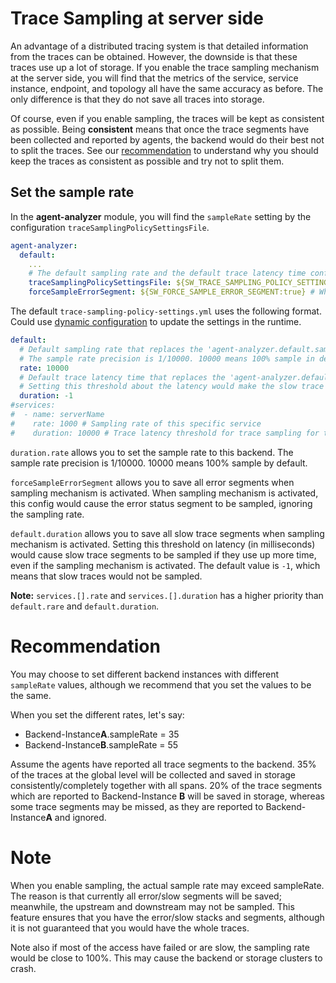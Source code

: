 # Trace Sampling at server side
An advantage of a distributed tracing system is that detailed information from the traces can be obtained. However, the downside is that these traces use up a lot of storage.
If you enable the trace sampling mechanism at the server side, you will find that the metrics of the service, service instance, endpoint, and topology all have the same accuracy as before. The only difference is that they do not save all traces into storage.

Of course, even if you enable sampling, the traces will be kept as consistent as possible. Being **consistent** means that once the trace
segments have been collected and reported by agents, the backend would do their best not to split the traces. See our [recommendation](#recommendation)
to understand why you should keep the traces as consistent as possible and try not to split them.

## Set the sample rate
In the **agent-analyzer** module, you will find the `sampleRate` setting by the configuration `traceSamplingPolicySettingsFile`.

```yaml
agent-analyzer:
  default:
    ...
    # The default sampling rate and the default trace latency time configured by the 'traceSamplingPolicySettingsFile' file.
    traceSamplingPolicySettingsFile: ${SW_TRACE_SAMPLING_POLICY_SETTINGS_FILE:trace-sampling-policy-settings.yml}
    forceSampleErrorSegment: ${SW_FORCE_SAMPLE_ERROR_SEGMENT:true} # When sampling mechanism activated, this config would make the error status segment sampled, ignoring the sampling rate.
```

The default `trace-sampling-policy-settings.yml` uses the following format. Could use [dynamic configuration](dynamic-config.md) to update the settings in the runtime.
```yaml
default:
  # Default sampling rate that replaces the 'agent-analyzer.default.sampleRate'
  # The sample rate precision is 1/10000. 10000 means 100% sample in default.
  rate: 10000
  # Default trace latency time that replaces the 'agent-analyzer.default.slowTraceSegmentThreshold'
  # Setting this threshold about the latency would make the slow trace segments sampled if they cost more time, even the sampling mechanism activated. The default value is `-1`, which means would not sample slow traces. Unit, millisecond.
  duration: -1
#services:
#  - name: serverName
#    rate: 1000 # Sampling rate of this specific service
#    duration: 10000 # Trace latency threshold for trace sampling for this specific service
```

`duration.rate` allows you to set the sample rate to this backend.
The sample rate precision is 1/10000. 10000 means 100% sample by default.

`forceSampleErrorSegment` allows you to save all error segments when sampling mechanism is activated.
When sampling mechanism is activated, this config would cause the error status segment to be sampled, ignoring the sampling rate.

`default.duration` allows you to save all slow trace segments when sampling mechanism is activated.
Setting this threshold on latency (in milliseconds) would cause slow trace segments to be sampled if they use up more time, even if the sampling mechanism is activated. The default value is `-1`, which means that slow traces would not be sampled.

**Note:**
`services.[].rate` and `services.[].duration` has a higher priority than `default.rare` and `default.duration`.

# Recommendation
You may choose to set different backend instances with different `sampleRate` values, although we recommend that you set the values to be the same.

When you set the different rates, let's say:
* Backend-Instance**A**.sampleRate = 35
* Backend-Instance**B**.sampleRate = 55

Assume the agents have reported all trace segments to the backend. 35% of the traces at the global level will be collected and saved in storage consistently/completely together with all spans. 20% of the trace segments which are reported to Backend-Instance **B** will be saved in storage, whereas some trace segments may be missed, as they are reported to Backend-Instance**A** and ignored.

# Note
When you enable sampling, the actual sample rate may exceed sampleRate. The reason is that currently all error/slow segments will be saved; meanwhile, the upstream and downstream may not be sampled. This feature ensures that you have the error/slow stacks and segments, although it is not guaranteed that you would have the whole traces.

Note also if most of the access have failed or are slow, the sampling rate would be close to 100%. This may cause the backend or storage clusters to crash.
